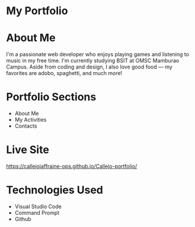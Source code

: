 # My Portfolio

# About Me
I'm a passionate web developer who enjoys playing games and listening to music in my free time. I'm currently studying BSIT at OMSC Mamburao Campus. Aside from coding and design, I also love good food — my favorites are adobo, spaghetti, and much more!

# Portfolio Sections
* About Me
* My Activities
* Contacts

# Live Site
 https://callejojaffraine-ops.github.io/Callejo-portfolio/

# Technologies Used
* Visual Studio Code
* Command Prompt
* Github

#
